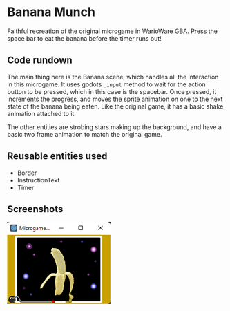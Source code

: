 # Banana Munch

Faithful recreation of the original microgame in WarioWare GBA. Press the space bar to eat the banana before the timer runs out!

## Code rundown

The main thing here is the Banana scene, which handles all the interaction in this microgame. It uses godots `_input` method to wait for the action button to be pressed, which in this case is the spacebar. Once pressed, it increments the progress, and moves the sprite animation on one to the next state of the banana being eaten. Like the original game, it has a basic shake animation attached to it.

The other entities are strobing stars making up the background, and have a basic two frame animation to match the original game.

## Reusable entities used

- Border
- InstructionText
- Timer

## Screenshots

![Screenshot of Banana Munch running on Windows](/minigames/banana_munch/screenshot.png)